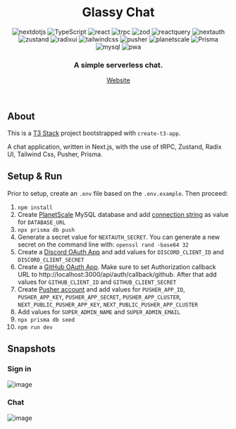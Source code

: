 <head>
    <div align="center">
        <h1 align="center">Glassy Chat</h1>
    </div>
</head>

<div align="center">
  <img alt="nextdotjs" src="https://img.shields.io/badge/-next.js-000000.svg?style=for-the-badge&logo=nextdotjs&logoColor=white" />
  <img alt="TypeScript" src="https://img.shields.io/badge/-TypeScript-3178C6.svg?style=for-the-badge&logo=TypeScript&logoColor=white" />
  <img alt="react" src="https://img.shields.io/badge/-React-61DAFB.svg?style=for-the-badge&logo=react&logoColor=black" />
  <img alt="trpc" src="https://img.shields.io/badge/-trpc-2596BE.svg?style=for-the-badge&logo=trpc&logoColor=white" />
  <img alt="zod" src="https://img.shields.io/badge/-zod-3E67B1.svg?style=for-the-badge&logo=zod&logoColor=white" />
  <img alt="reactquery" src="https://img.shields.io/badge/-react%20query-FF4154.svg?style=for-the-badge&logo=reactquery&logoColor=white" />
  <img alt="nextauth" src="https://img.shields.io/badge/-nextauth.js-000000.svg?style=for-the-badge&logo=nextdotjs&logoColor=white" />
  <img alt="zustand" src="https://img.shields.io/badge/-zustand-252b37.svg?style=for-the-badge&logo=react&logoColor=white" />
  <img alt="radixui" src="https://img.shields.io/badge/-radix%20UI-161618.svg?style=for-the-badge&logo=radixui&logoColor=white" />
  <img alt="tailwindcss" src="https://img.shields.io/badge/-tailwind%20CSS-4285F4.svg?style=for-the-badge&logo=tailwindcss&logoColor=white" />
  <img alt="pusher" src="https://img.shields.io/badge/-pusher-300D4F.svg?style=for-the-badge&logo=pusher&logoColor=white" />
  <img alt="planetscale" src="https://img.shields.io/badge/-planetscale-000000.svg?style=for-the-badge&logo=planetscale&logoColor=white" />
  <img alt="Prisma" src="https://img.shields.io/badge/-Prisma-2D3748.svg?style=for-the-badge&logo=prisma&logoColor=white" />
  <img alt="mysql" src="https://img.shields.io/badge/-mysql-4479A1.svg?style=for-the-badge&logo=mysql&logoColor=white" />
  <img alt="pwa" src="https://img.shields.io/badge/-pwa-5A0FC8.svg?style=for-the-badge&logo=pwa&logoColor=white" />
</div>

<div align="center">
  <h3>A simple serverless chat.</h3>    
<!--   <p><a href="https://youtu.be/zDJ3vSZpoSA" target="_blank">Demo video</a></p> -->
  <p><a href="https://glassy-chat.vercel.app/" target="_blank">Website</a></p>
</div>

<br/>

## About

This is a [T3 Stack](https://create.t3.gg/) project bootstrapped with `create-t3-app`.

A chat application, written in Next.js, with the use of tRPC, Zustand, Radix UI, Tailwind Css, Pusher, Prisma.

## Setup & Run

Prior to setup, create an `.env` file based on the `.env.example`.
Then proceed:

1. `npm install`
2. Create [PlanetScale](https://planetscale.com/) MySQL database and add [connection string](https://planetscale.com/docs/concepts/connection-strings) as value for `DATABASE_URL`
3. `npx prisma db push`
4. Generate a secret value for `NEXTAUTH_SECRET`. You can generate a new secret on the command line with: `openssl rand -base64 32`
5. Create a [Discord OAuth App](https://create.t3.gg/en/usage/next-auth#setting-up-the-default-discordprovider) and add values for `DISCORD_CLIENT_ID` and `DISCORD_CLIENT_SECRET`
6. Create a [GitHub OAuth App](https://docs.github.com/en/apps/oauth-apps/building-oauth-apps/creating-an-oauth-app). Make sure to set Authorization callback URL to http://localhost:3000/api/auth/callback/github. After that add values for `GITHUB_CLIENT_ID` and `GITHUB_CLIENT_SECRET`
7. Create [Pusher account](https://pusher.com/) and add values for `PUSHER_APP_ID`, `PUSHER_APP_KEY`, `PUSHER_APP_SECRET`, `PUSHER_APP_CLUSTER`, `NEXT_PUBLIC_PUSHER_APP_KEY`, `NEXT_PUBLIC_PUSHER_APP_CLUSTER`
8. Add values for `SUPER_ADMIN_NAME` and `SUPER_ADMIN_EMAIL`
9. `npx prisma db seed`
10. `npm run dev`

## Snapshots

### Sign in

![image](https://github.com/YaroslavChuiko/GlassyChat/assets/32570823/42fcbc77-cadb-4d88-94c0-a10716dcfa18)

### Chat

![image](https://github.com/YaroslavChuiko/GlassyChat/assets/32570823/552772cd-0560-4b37-958d-a2d88fc43ccd)
